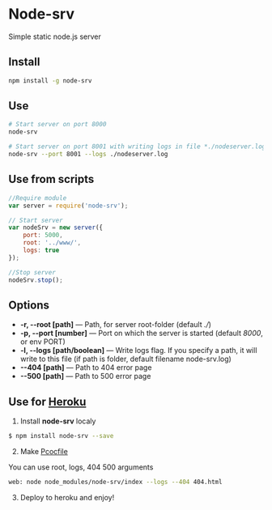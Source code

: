 Node-srv
========
Simple static node.js server

## Install

~~~~~ bash
npm install -g node-srv
~~~~~

## Use

~~~~~ bash
# Start server on port 8000
node-srv

# Start server on port 8001 with writing logs in file *./nodeserver.log*
node-srv --port 8001 --logs ./nodeserver.log
~~~~~

## Use from scripts

~~~~~ js
//Require module
var server = require('node-srv');

// Start server
var nodeSrv = new server({
	port: 5000,
	root: '../www/',
	logs: true
});

//Stop server
nodeSrv.stop();
~~~~~

## Options

- **-r, --root [path]** — Path, for server root-folder (default *./*)
- **-p, --port [number]** — Port on which the server is started (default *8000*, or env PORT)
- **-l, --logs [path/boolean]** — Write logs flag. If you specify a path, it will write to this file (if path is folder, default filename node-srv.log) 
- **--404 [path]** — Path to 404 error page
- **--500 [path]** — Path to 500 error page

## Use for [Heroku](https://heroku.com)

1. Install **node-srv** localy

  ~~~~~ bash
  $ npm install node-srv --save
  ~~~~~

2. Make [Pcocfile](https://devcenter.heroku.com/articles/getting-started-with-nodejs#declare-process-types-with-procfile)

  You can use root, logs, 404 500 arguments 

  ~~~~~ bash
  web: node node_modules/node-srv/index --logs --404 404.html
  ~~~~~

3. Deploy to heroku and enjoy!